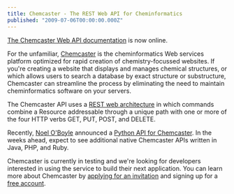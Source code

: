 ```yaml
---
title: Chemcaster - The REST Web API for Cheminformatics
published: "2009-07-06T00:00:00.000Z"
---
```


[The Chemcaster Web API documentation](http://chemcaster.com/api) is now online.

For the unfamiliar, [Chemcaster](http://chemcaster.com) is the cheminformatics Web services platform optimized for rapid creation of chemistry-focussed websites. If you're creating a website that displays and manages chemical structures, or which allows users to search a database by exact structure or substructure, Chemcaster can streamline the process by eliminating the need to maintain cheminformatics software on your servers.

The Chemcaster API uses a [REST web architecture](http://en.wikipedia.org/wiki/Representational_State_Transfer) in which commands combine a Resource  addressable through a unique path with one or more of the four HTTP verbs GET, PUT, POST, and DELETE.

Recently, [Noel O'Boyle](http://baoilleach.blogspot.com/) announced a [Python API for Chemcaster](http://baoilleach.blogspot.com/2009/06/using-pyactiveresource-to-access.html). In the weeks ahead, expect to see additional native Chemcaster APIs written in Java, PHP, and Ruby.

Chemcaster is currently in testing and we're looking for developers interested in using the service to build their next application. You can learn more about Chemcaster by [applying for an invitation](http://chemcaster.com/invitation_requests/new) and signing up for a [free account](http://chemcaster.com/signup).